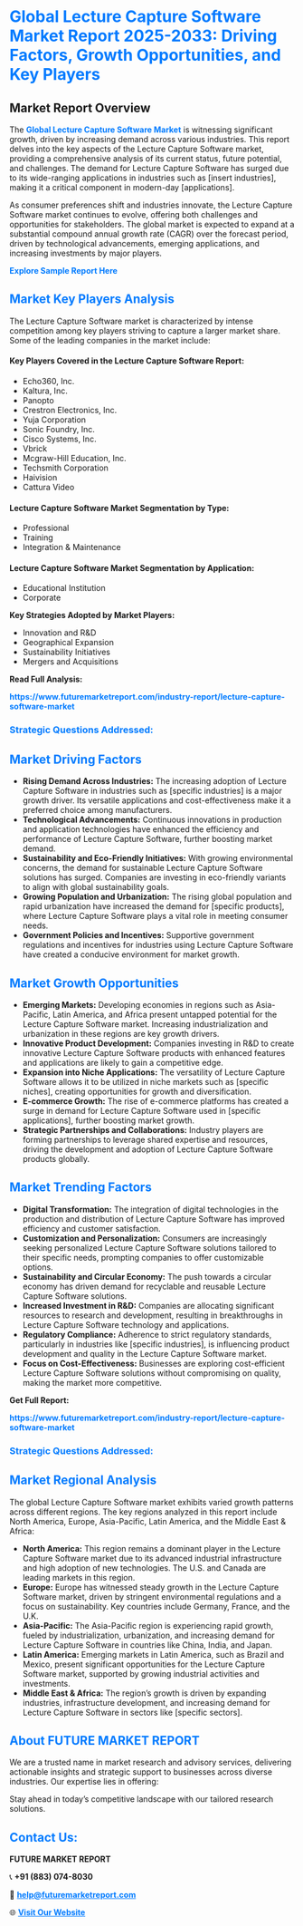 <h1 style="color: #007BFF;">Global Lecture Capture Software Market Report 2025-2033: Driving Factors, Growth Opportunities, and Key Players</h1>

<section id="overview">
<h2>Market Report Overview</h2>
<p>The <a href="https://www.futuremarketreport.com/industry-report/lecture-capture-software-market" style="color: #007BFF; text-decoration: none;"><strong>Global Lecture Capture Software Market</strong></a> is witnessing significant growth, driven by increasing demand across various industries. This report delves into the key aspects of the Lecture Capture Software market, providing a comprehensive analysis of its current status, future potential, and challenges. The demand for Lecture Capture Software has surged due to its wide-ranging applications in industries such as [insert industries], making it a critical component in modern-day [applications].</p>
<p>As consumer preferences shift and industries innovate, the Lecture Capture Software market continues to evolve, offering both challenges and opportunities for stakeholders. The global market is expected to expand at a substantial compound annual growth rate (CAGR) over the forecast period, driven by technological advancements, emerging applications, and increasing investments by major players.</p>
</section>

<section id="overview">
<p><a href="https://www.futuremarketreport.com/request-sample/reportId=53244" style="color: #007BFF; text-decoration: none;"><strong>Explore Sample Report Here</strong></a></p>
</section>

<section id="key-players">
<h2 style="color: #007BFF;">Market Key Players Analysis</h2>
<p>The Lecture Capture Software market is characterized by intense competition among key players striving to capture a larger market share. Some of the leading companies in the market include:</p>
<h4>Key Players Covered in the Lecture Capture Software Report:</h4>
<ul><li>Echo360, Inc.</li><li>Kaltura, Inc.</li><li>Panopto</li><li>Crestron Electronics, Inc.</li><li>Yuja Corporation</li><li>Sonic Foundry, Inc.</li><li>Cisco Systems, Inc.</li><li>Vbrick</li><li>Mcgraw-Hill Education, Inc.</li><li>Techsmith Corporation</li><li>Haivision</li><li>Cattura Video</li></ul>
<h4>Lecture Capture Software Market Segmentation by Type:</h4>
<ul><li>Professional</li><li>Training</li><li>Integration &amp; Maintenance</li></ul>

<h4>Lecture Capture Software Market Segmentation by Application:</h4>
<ul><li>Educational Institution</li><li>Corporate</li></ul>
<p><strong>Key Strategies Adopted by Market Players:</strong></p>
<ul>
<li>Innovation and R&D</li>
<li>Geographical Expansion</li>
<li>Sustainability Initiatives</li>
<li>Mergers and Acquisitions</li>
</ul>
</section>

<section>
<p><strong>Read Full Analysis: </strong></p><a href="https://www.futuremarketreport.com/industry-report/lecture-capture-software-market" style="color: #007BFF; text-decoration: none;"><strong>https://www.futuremarketreport.com/industry-report/lecture-capture-software-market</strong></a>
<h3 style="color: #007BFF;">Strategic Questions Addressed:</h3>
</section>

<section id="driving-factors">
<h2 style="color: #007BFF;">Market Driving Factors</h2>
<ul>
<li><strong>Rising Demand Across Industries:</strong> The increasing adoption of Lecture Capture Software in industries such as [specific industries] is a major growth driver. Its versatile applications and cost-effectiveness make it a preferred choice among manufacturers.</li>
<li><strong>Technological Advancements:</strong> Continuous innovations in production and application technologies have enhanced the efficiency and performance of Lecture Capture Software, further boosting market demand.</li>
<li><strong>Sustainability and Eco-Friendly Initiatives:</strong> With growing environmental concerns, the demand for sustainable Lecture Capture Software solutions has surged. Companies are investing in eco-friendly variants to align with global sustainability goals.</li>
<li><strong>Growing Population and Urbanization:</strong> The rising global population and rapid urbanization have increased the demand for [specific products], where Lecture Capture Software plays a vital role in meeting consumer needs.</li>
<li><strong>Government Policies and Incentives:</strong> Supportive government regulations and incentives for industries using Lecture Capture Software have created a conducive environment for market growth.</li>
</ul>
</section>

<section id="growth-opportunities">
<h2 style="color: #007BFF;">Market Growth Opportunities</h2>
<ul>
<li><strong>Emerging Markets:</strong> Developing economies in regions such as Asia-Pacific, Latin America, and Africa present untapped potential for the Lecture Capture Software market. Increasing industrialization and urbanization in these regions are key growth drivers.</li>
<li><strong>Innovative Product Development:</strong> Companies investing in R&D to create innovative Lecture Capture Software products with enhanced features and applications are likely to gain a competitive edge.</li>
<li><strong>Expansion into Niche Applications:</strong> The versatility of Lecture Capture Software allows it to be utilized in niche markets such as [specific niches], creating opportunities for growth and diversification.</li>
<li><strong>E-commerce Growth:</strong> The rise of e-commerce platforms has created a surge in demand for Lecture Capture Software used in [specific applications], further boosting market growth.</li>
<li><strong>Strategic Partnerships and Collaborations:</strong> Industry players are forming partnerships to leverage shared expertise and resources, driving the development and adoption of Lecture Capture Software products globally.</li>
</ul>
</section>

<section id="trending-factors">
<h2 style="color: #007BFF;">Market Trending Factors</h2>
<ul>
<li><strong>Digital Transformation:</strong> The integration of digital technologies in the production and distribution of Lecture Capture Software has improved efficiency and customer satisfaction.</li>
<li><strong>Customization and Personalization:</strong> Consumers are increasingly seeking personalized Lecture Capture Software solutions tailored to their specific needs, prompting companies to offer customizable options.</li>
<li><strong>Sustainability and Circular Economy:</strong> The push towards a circular economy has driven demand for recyclable and reusable Lecture Capture Software solutions.</li>
<li><strong>Increased Investment in R&D:</strong> Companies are allocating significant resources to research and development, resulting in breakthroughs in Lecture Capture Software technology and applications.</li>
<li><strong>Regulatory Compliance:</strong> Adherence to strict regulatory standards, particularly in industries like [specific industries], is influencing product development and quality in the Lecture Capture Software market.</li>
<li><strong>Focus on Cost-Effectiveness:</strong> Businesses are exploring cost-efficient Lecture Capture Software solutions without compromising on quality, making the market more competitive.</li>
</ul>
</section>

<section>
<p><strong>Get Full Report: </strong></p><a href="https://www.futuremarketreport.com/industry-report/lecture-capture-software-market" style="color: #007BFF; text-decoration: none;"><strong>https://www.futuremarketreport.com/industry-report/lecture-capture-software-market</strong></a>
<h3 style="color: #007BFF;">Strategic Questions Addressed:</h3>
</section>


<section id="regional-analysis">
<h2 style="color: #007BFF;">Market Regional Analysis</h2>
<p>The global Lecture Capture Software market exhibits varied growth patterns across different regions. The key regions analyzed in this report include North America, Europe, Asia-Pacific, Latin America, and the Middle East & Africa:</p>
<ul>
<li><strong>North America:</strong> This region remains a dominant player in the Lecture Capture Software market due to its advanced industrial infrastructure and high adoption of new technologies. The U.S. and Canada are leading markets in this region.</li>
<li><strong>Europe:</strong> Europe has witnessed steady growth in the Lecture Capture Software market, driven by stringent environmental regulations and a focus on sustainability. Key countries include Germany, France, and the U.K.</li>
<li><strong>Asia-Pacific:</strong> The Asia-Pacific region is experiencing rapid growth, fueled by industrialization, urbanization, and increasing demand for Lecture Capture Software in countries like China, India, and Japan.</li>
<li><strong>Latin America:</strong> Emerging markets in Latin America, such as Brazil and Mexico, present significant opportunities for the Lecture Capture Software market, supported by growing industrial activities and investments.</li>
<li><strong>Middle East & Africa:</strong> The region’s growth is driven by expanding industries, infrastructure development, and increasing demand for Lecture Capture Software in sectors like [specific sectors].</li>
</ul>
</section>

<footer>
<h2 style="color: #007BFF;">About FUTURE MARKET REPORT</h2>
<p>We are a trusted name in market research and advisory services, delivering actionable insights and strategic support to businesses across diverse industries. Our expertise lies in offering:</p>

<p>Stay ahead in today’s competitive landscape with our tailored research solutions.</p>

<h2 style="color: #007BFF;">Contact Us:</h2>
<p><strong>FUTURE MARKET REPORT</strong></p>
<p>📞 <strong>+91 (883) 074-8030</strong></p>
<p>📧 <strong><a href="mailto:help@futuremarketreport.com" style="color: #007BFF;">help@futuremarketreport.com</a></strong></p>
<p>🌐 <strong><a href="https://www.futuremarketreport.com/" style="color: #007BFF;">Visit Our Website</a></strong></p>
</footer>